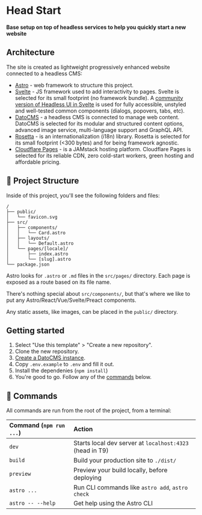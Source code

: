 # Head Start

**Base setup on top of headless services to help you quickly start a new website**

## Architecture

The site is created as lightweight progressively enhanced website connected to a headless CMS:

- [Astro](https://astro.build/) - web framework to structure this project.
- [Svelte](https://svelte.dev/) - JS framework used to add interactivity to pages. Svelte is selected for its small footprint (no framework bundle). A [community version of Headless UI in Svelte](https://svelte-headlessui.goss.io/) is used for fully accessible, unstyled and well-tested common components (dialogs, popovers, tabs, etc).
- [DatoCMS](https://www.datocms.com/) - a headless CMS is connected to manage web content. DatoCMS is selected for its modular and structured content options, advanced image service, multi-language support and GraphQL API.
- [Rosetta](https://github.com/lukeed/rosetta) - is an internationalization (i18n) library. Rosetta is selected for its small footprint (<300 bytes) and for being framework agnostic.
- [Cloudflare Pages](https://pages.cloudflare.com/) - is a JAMstack hosting platform. Cloudflare Pages is selected for its reliable CDN, zero cold-start workers, green hosting and affordable pricing.

## 🚀 Project Structure

Inside of this project, you'll see the following folders and files:

```
/
├── public/
│   └── favicon.svg
├── src/
│   ├── components/
│   │   └── Card.astro
│   ├── layouts/
│   │   └── Default.astro
│   └── pages/[locale]/
│       ├── index.astro
│       └── [slug].astro
└── package.json
```

Astro looks for `.astro` or `.md` files in the `src/pages/` directory. Each page is exposed as a route based on its file name.

There's nothing special about `src/components/`, but that's where we like to put any Astro/React/Vue/Svelte/Preact components.

Any static assets, like images, can be placed in the `public/` directory.

## Getting started

1. Select "Use this template" > "Create a new repository".
2. Clone the new repository.
3. [Create a DatoCMS instance](https://dashboard.datocms.com/personal-account/projects/browse/new).
4. Copy `.env.example` to `.env` and fill it out.
5. Install the dependenies (`npm install`)
6. You're good to go. Follow any of the [commands](#commands) below.

## 🧞 Commands

All commands are run from the root of the project, from a terminal:

| Command (`npm run ...`) | Action                                          
| :---------------------- | :-----------------------------------------------
| `dev`                   | Starts local dev server at `localhost:4323` (head in T9)
| `build`                 | Build your production site to `./dist/`
| `preview`               | Preview your build locally, before deploying
| `astro ...`             | Run CLI commands like `astro add`, `astro check`
| `astro -- --help`       | Get help using the Astro CLI
